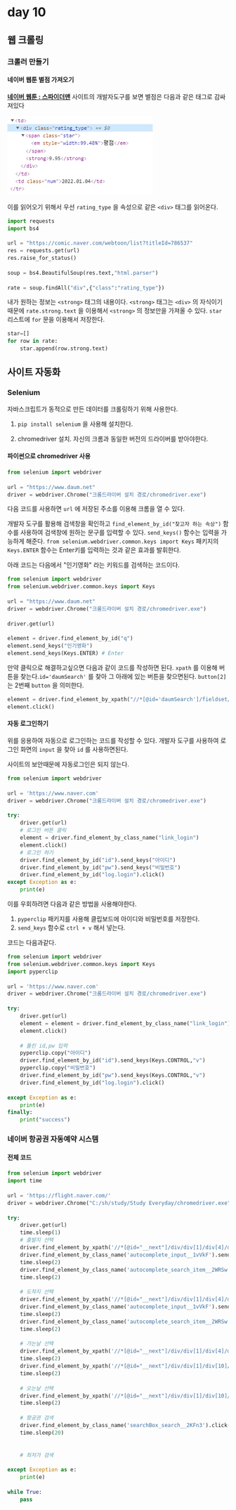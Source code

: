 # day 10

## 웹 크롤링

### 크롤러 만들기

#### 네이버 웹툰 별점 가져오기

**[네이버 웹툰 : 스파이더맨](https://comic.naver.com/webtoon/list?titleId=786537)** 사이트의 개발자도구를 보면 별점은 다음과 같은 태그로 감싸져있다

![image-20220125102550501](day10.assets/image-20220125102550501.png)

이를 읽어오기 위해서 우선 `rating_type` 을 속성으로 같은 `<div>` 태그를 읽어온다.

```python
import requests
import bs4

url = "https://comic.naver.com/webtoon/list?titleId=786537"
res = requests.get(url)
res.raise_for_status()

soup = bs4.BeautifulSoup(res.text,"html.parser")

rate = soup.findAll("div",{"class":"rating_type"})
```

내가 원하는 정보는 `<strong>` 태그의 내용이다. `<strong>` 태그는 `<div>` 의 자식이기 때문에 `rate.strong.text` 을 이용해서 `<strong>` 의 정보만을 가져올 수 있다. `star` 리스트에 `for` 문을 이용해서 저장한다.

```python
star=[]
for row in rate:
    star.append(row.strong.text)
```



## 사이트 자동화

### Selenium

자바스크립트가 동적으로 만든 데이터를 크롤링하기 위해 사용한다.

1. `pip install selenium` 을 사용해 설치한다.

2. chromedriver 설치. 자신의 크롬과 동일한 버전의 드라이버를 받아야한다.

#### 파이썬으로 chromedriver 사용

```python
from selenium import webdriver

url = "https://www.daum.net"
driver = webdriver.Chrome("크롬드라이버 설치 경로/chromedriver.exe")
```

다음 코드를 사용하면 `url` 에 저장된 주소를 이용해 크롬을 열 수 있다.

개발자 도구를 활용해 검색창을 확인하고 `find_element_by_id("찾고자 하는 속상")` 함수를 사용하여 검색창에 원하는 문구를 입력할 수 있다. `send_keys()` 함수는 입력을 가능하게 해준다. `from selenium.webdriver.common.keys import Keys` 패키지의 `Keys.ENTER` 함수는  Enter키를 입력하는 것과 같은 효과를 발휘한다.

아래 코드는 다음에서 "인기영화" 라는 키워드를 검색하는 코드이다.

```python
from selenium import webdriver
from selenium.webdriver.common.keys import Keys

url = "https://www.daum.net"
driver = webdriver.Chrome("크롬드라이버 설치 경로/chromedriver.exe")

driver.get(url)

element = driver.find_element_by_id("q")
element.send_keys("인기영화")
element.send_keys(Keys.ENTER) # Enter
```

만약 클릭으로 해결하고싶으면 다음과 같이 코드를 작성하면 된다. `xpath` 를 이용해 버튼을 찾는다.`id='daumSearch'` 를 찾아 그 아래에 있는 버튼을 찾으면된다. `button[2]` 는 2번째 `button` 을 의미한다. 

```python
element = driver.find_element_by_xpath("//*[@id='daumSearch']/fieldset/div/div/button[2]")
element.click()
```

#### 자동 로그인하기

위를 응용하여 자동으로 로그인하는 코드를 작성할 수 있다. 개발자 도구를 사용하여 로그인 화면의 `input` 을 찾아 `id` 를 사용하면된다.

사이트의 보안때문에 자동로그인은 되지 않는다.

```python
from selenium import webdriver

url = 'https://www.naver.com'
driver = webdriver.Chrome("크롬드라이버 설치 경로/chromedriver.exe")

try:
    driver.get(url)
    # 로그인 버튼 클릭
    element = driver.find_element_by_class_name("link_login")
    element.click()
    # 로그인 하기
    driver.find_element_by_id("id").send_keys("아이디")
    driver.find_element_by_id("pw").send_keys("비밀번호")
    driver.find_element_by_id("log.login").click()
except Exception as e:
    print(e)
```

이를 우회하려면 다음과 같은 방법을 사용해야한다.

1. `pyperclip` 패키지를 사용해 클립보드에 아이디와 비밀번호를 저장한다.
2. `send_keys` 함수로 `ctrl + v` 해서 넣는다.

코드는 다음과같다.

```python
from selenium import webdriver
from selenium.webdriver.common.keys import Keys
import pyperclip

url = 'https://www.naver.com'
driver = webdriver.Chrome("크롬드라이버 설치 경로/chromedriver.exe")

try:
    driver.get(url)
    element = element = driver.find_element_by_class_name("link_login")
    element.click()

    # 틀린 id,pw 입력
    pyperclip.copy("아이디")
    driver.find_element_by_id("id").send_keys(Keys.CONTROL,"v")
    pyperclip.copy("비밀번호")
    driver.find_element_by_id("pw").send_keys(Keys.CONTROL,"v")
    driver.find_element_by_id("log.login").click()

except Exception as e:
    print(e)
finally:
    print("success")
```



### 네이버 항공권 자동예약 시스템

#### 전체 코드

```python
from selenium import webdriver
import time

url = 'https://flight.naver.com/'
driver = webdriver.Chrome("C:/sh/study/Study Everyday/chromedriver.exe")

try:
    driver.get(url)
    time.sleep(1)
    # 출발지 선택
    driver.find_element_by_xpath('//*[@id="__next"]/div/div[1]/div[4]/div/div/div[2]/div[1]/button[1]').click()
    driver.find_element_by_class_name('autocomplete_input__1vVkF').send_keys("인천")
    time.sleep(2)
    driver.find_element_by_class_name('autocomplete_search_item__2WRSw').click()
    time.sleep(2)
    
    # 도착지 선택
    driver.find_element_by_xpath('//*[@id="__next"]/div/div[1]/div[4]/div/div/div[2]/div[1]/button[2]').click()
    driver.find_element_by_class_name('autocomplete_input__1vVkF').send_keys("파리")
    time.sleep(2)
    driver.find_element_by_class_name('autocomplete_search_item__2WRSw').click()
    time.sleep(2)

    # 가는날 선택
    driver.find_element_by_xpath('//*[@id="__next"]/div/div[1]/div[4]/div/div/div[2]/div[2]/button[1]').click()
    time.sleep(2)
    driver.find_element_by_xpath('//*[@id="__next"]/div/div[1]/div[10]/div[2]/div[1]/div[2]/div/div[2]/table/tbody/tr[5]/td[7]/button').click()
    time.sleep(2)
    
    # 오는날 선택
    driver.find_element_by_xpath('//*[@id="__next"]/div/div[1]/div[10]/div[2]/div[1]/div[2]/div/div[3]/table/tbody/tr[2]/td[5]/button').click()
    time.sleep(2)

    # 항공권 검색
    driver.find_element_by_class_name('searchBox_search__2KFn3').click()
    time.sleep(20)
    

    # 최저가 검색

except Exception as e:
    print(e)

while True:
    pass
```



